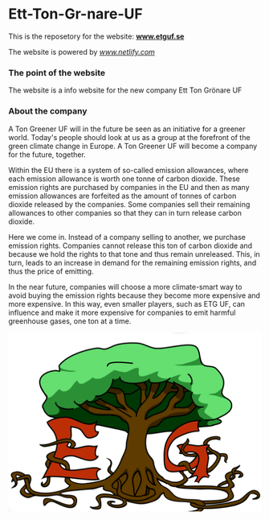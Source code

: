 # Ett-Ton-Gr-nare-UF

This is the reposetory for the website: **www.etguf.se**

The website is powered by *www.netlify.com*

### The point of the website

The website is a info website for the new company Ett Ton Grönare UF

### About the company

A Ton Greener UF will in the future be seen as an initiative for a greener world.
Today's people should look at us as a group at the forefront of the green climate change in Europe.
A Ton Greener UF will become a company for the future, together.



Within the EU there is a system of so-called emission allowances, where each emission allowance is worth one tonne of carbon dioxide. These emission rights are purchased by companies in the EU and then as many emission allowances are forfeited as the amount of tonnes of carbon dioxide released by the companies. Some companies sell their remaining allowances to other companies so that they can in turn release carbon dioxide.

Here we come in. Instead of a company selling to another, we purchase emission rights. Companies cannot release this ton of carbon dioxide and because we hold the rights to that tone and thus remain unreleased. This, in turn, leads to an increase in demand for the remaining emission rights, and thus the price of emitting.

In the near future, companies will choose a more climate-smart way to avoid buying the emission rights because they become more expensive and more expensive. In this way, even smaller players, such as ETG UF, can influence and make it more expensive for companies to emit harmful greenhouse gases, one ton at a time.

![alt text](img/etguf.png)
